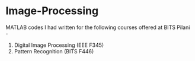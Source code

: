 # Image-Processing

MATLAB codes I had written for the following courses offered at BITS Pilani -
1) Digital Image Processing (EEE F345) 
2) Pattern Recognition (BITS F446)
